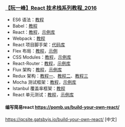 ### [【阮一峰】React 技术栈系列教程_2016](https://www.ruanyifeng.com/blog/2016/09/react-technology-stack.html)

- ES6 语法：[教程](https://es6.ruanyifeng.com/)
- Babel：[教程](https://www.ruanyifeng.com/blog/2016/01/babel.html)
- React：[教程](https://www.ruanyifeng.com/blog/2015/03/react.html)，[示例库](https://github.com/ruanyf/react-demos)
- Webpack：[教程](https://github.com/ruanyf/webpack-demos)
- React 项目脚手架：[代码库](https://github.com/ruanyf/react-babel-webpack-boilerplate)
- Flex 布局：[教程](https://www.ruanyifeng.com/blog/2015/07/flex-grammar.html)，[示例](https://www.ruanyifeng.com/blog/2015/07/flex-examples.html)
- CSS Modules：[教程](https://www.ruanyifeng.com/blog/2016/06/css_modules.html)，[示例库](https://github.com/ruanyf/css-modules-demos)
- React-Router：[教程](https://www.ruanyifeng.com/blog/2016/05/react_router.html)，[示例库](https://github.com/reactjs/react-router-tutorial/tree/master/lessons)
- Flux 架构：[教程](https://www.ruanyifeng.com/blog/2016/01/flux.html)，[示例库](https://github.com/ruanyf/extremely-simple-flux-demo)
- Redux 架构：[教程一](https://www.ruanyifeng.com/blog/2016/09/redux_tutorial_part_one_basic_usages.html)、[教程二](https://www.ruanyifeng.com/blog/2016/09/redux_tutorial_part_two_async_operations.html)、[教程三](https://www.ruanyifeng.com/blog/2016/09/redux_tutorial_part_three_react-redux.html)
- Mocha 测试框架：[教程](https://www.ruanyifeng.com/blog/2015/12/a-mocha-tutorial-of-examples.html)，[示例库](https://github.com/ruanyf/mocha-demos)
- Istanbul 覆盖率框架：[教程](https://www.ruanyifeng.com/blog/2015/06/istanbul.html)
- React 单元测试：[教程](https://www.ruanyifeng.com/blog/2016/02/react-testing-tutorial.html)，[示例库](https://github.com/ruanyf/react-testing-demo)

#### 编写简易react https://pomb.us/build-your-own-react/
https://qcsite.gatsbyjs.io/build-your-own-react/ [中文]
